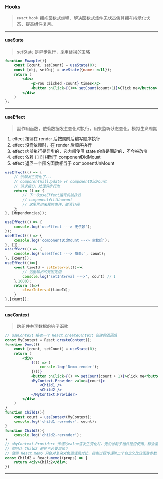 ### Hooks

> react hook 拥抱函数式编程、解决函数式组件无状态使其拥有持续化状态、提高组件复用。

---

#### useState
> setState 是异步执行，采用替换的策略

```jsx
function Example(){
    const [count, setCount] = useState(0);
    const [obj, setObj] = useState({name: null});
    return (
        <div>
            <p>You clicked {count} times</p>
            <button onClick={()=> setCount(count+1)}>Click me</button>
        </div>
    )
};
```

---

#### useEffect
> 副作用函数，依赖数据发生变化时执行，用来监听状态变化，模拟生命周期

1. effect 按照在 render 后按照前后编写顺序执行
2. effect 没有依赖时，在 render 后顺序执行
3. effect 内部执行是异步的，它内部使用 state 的值是固定的，不会被改变
4. effect 依赖 `[]` 时相当于 componentDidMount
5. effect 返回一个匿名函数相当于 componentUnMount

```jsx
useEffect(() => {
    // 依赖发生变化了...
    // componentWillUpdate or componentDidMount
    // 请求接口，处理异步行为
    return () => {
        // 下一次useEffect运行前被执行
        // componentWillUnmount
        // 这里常用来解绑事件，取消订阅
    };
}, [dependencies]);

useEffect(() => {
    console.log('useEffect ---> 无依赖');
});
useEffect(() => {
    console.log('componentDidMount ---> 空数组');
}, []);
useEffect(() => {
    console.log('useEffect ---> 依赖:', count);
}, [count]);
useEffect(()=>{
    const timeId = setInterval(()=>{
        // 这里输出的是固定值
        console.log('setInterval --->', count) // 1
    },1000);
    return ()=>{
        clearInterval(timeId);
    }
},[count]);
```

---

#### useContext
> 跨组件共享数据的钩子函数

```jsx
// useContext 接收一个 React.createContext 创建的返回值
const MyContext = React.createContext();
function Demo(){
    const [count, setCount] = useState(0);
    return (
        <div>
            {(() => {
                console.log('Demo-render');
            })()}
            <button onClick={() => setCount(count + 1)}>click me</button>
            <MyContext.Provider value={count}>
                <Child1 />
                <Child2 />
            </MyContext.Provider>
        </div>
    )
}
function Child1(){
    const count = useContext(MyContext);
    console.log('child1-rerender', count);
}
function Child2(){
    console.log('child2-rerender');
}
// <MyContext.Provider> 传递的value值发生变化时，无论当前子组件是否使用，都会重新触发渲染，包裹的越多层级越深，性能影响越大。
// 如何让 Child2 避免不必要渲染？
// 使用 React.memo 只会对复杂对象做浅层对比，控制过程传递第二个自定义比较函数参数
const Child2 = React.memo((props) => {
    return <div>Child2</div>;
})
```

---
